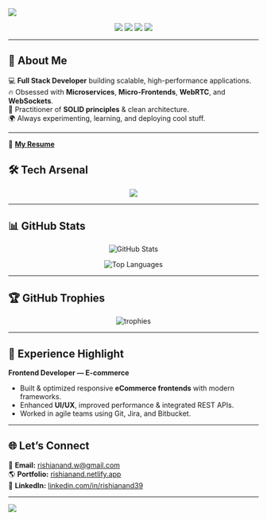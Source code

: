<!-- Banner -->
<img src="https://capsule-render.vercel.app/api?type=waving&color=gradient&height=180&section=header&text=Hey!%20I'm%20Rishi%20Anand%20👋&fontSize=35&fontAlignY=35&desc=Full%20Stack%20Developer%20|%20WebRTC%20|%20WebSocket%20|%20Microservices&descAlignY=55&descAlign=50" />

<!-- Badges -->
<p align="center">
  <a href="https://www.linkedin.com/in/rishianand39/"><img src="https://img.shields.io/badge/LinkedIn-blue?style=for-the-badge&logo=linkedin"></a>
  <a href="mailto:rishianand.w@gmail.com"><img src="https://img.shields.io/badge/Email-red?style=for-the-badge&logo=gmail&logoColor=white"></a>
  <a href="https://rishianand.netlify.app/"><img src="https://img.shields.io/badge/Portfolio-black?style=for-the-badge&logo=About.me&logoColor=white"></a>
  <a href="https://github.com/rishianand39"><img src="https://img.shields.io/badge/GitHub-100000?style=for-the-badge&logo=github&logoColor=white"></a>
</p>

---

## 🚀 About Me  
💻 **Full Stack Developer** building scalable, high-performance applications.  
🔥 Obsessed with **Microservices**, **Micro-Frontends**, **WebRTC**, and **WebSockets**.  
🎯 Practitioner of **SOLID principles** & clean architecture.  
🌍 Always experimenting, learning, and deploying cool stuff.

---

📄 **[My Resume](https://drive.google.com/file/d/1baBLotRB9dD2lkyaxVnBclsEN0-AhJET/view)**  

## 🛠️ Tech Arsenal  

<p align="center">
  <img src="https://skillicons.dev/icons?i=ts,nextjs,react,redux,html,css,postgres,nodejs,express,mongodb,redis,nestjs,prisma,git,webpack&perline=8" />
</p>

---

## 📊 GitHub Stats  

<p align="center">
  <img src="https://github-readme-stats.vercel.app/api?username=rishianand39&show_icons=true&theme=radical" alt="GitHub Stats" />
</p>
<p align="center">
  <img src="https://github-readme-stats.vercel.app/api/top-langs/?username=rishianand39&layout=compact&theme=radical" alt="Top Languages" />
</p>

---

## 🏆 GitHub Trophies  

<p align="center">
  <img src="https://github-profile-trophy.vercel.app/?username=rishianand39&theme=radical&row=1&column=6" alt="trophies" />
</p>

---

## 💼 Experience Highlight  
**Frontend Developer — E-commerce**  
- Built & optimized responsive **eCommerce frontends** with modern frameworks.  
- Enhanced **UI/UX**, improved performance & integrated REST APIs.  
- Worked in agile teams using Git, Jira, and Bitbucket.

---

## 🌐 Let’s Connect  
📧 **Email:** [rishianand.w@gmail.com](mailto:rishianand.w@gmail.com)  
🌎 **Portfolio:** [rishianand.netlify.app](https://rishianand.netlify.app/)  
💼 **LinkedIn:** [linkedin.com/in/rishianand39](https://www.linkedin.com/in/rishianand39/)

---

<!-- Footer -->
<img src="https://capsule-render.vercel.app/api?type=waving&color=gradient&height=120&section=footer"/>
